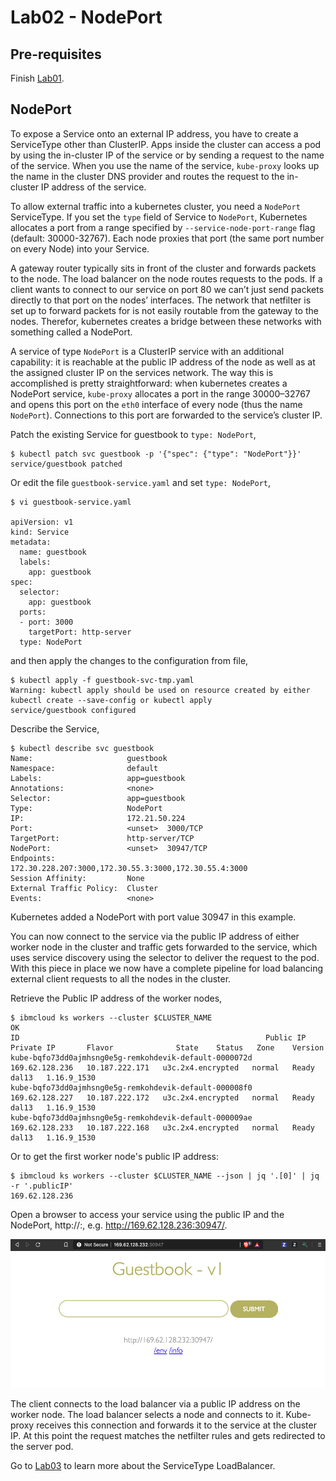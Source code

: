 # Lab02 - NodePort

## Pre-requisites

Finish [Lab01](README.md).

## NodePort

To expose a Service onto an external IP address, you have to create a ServiceType other than ClusterIP. Apps inside the cluster can access a pod by using the in-cluster IP of the service or by sending a request to the name of the service. When you use the name of the service, `kube-proxy` looks up the name in the cluster DNS provider and routes the request to the in-cluster IP address of the service. 

To allow external traffic into a kubernetes cluster, you need a `NodePort` ServiceType. If you set the `type` field of Service to `NodePort`, Kubernetes allocates a port from a range specified by `--service-node-port-range` flag (default: 30000-32767). Each node proxies that port (the same port number on every Node) into your Service. 

A gateway router typically sits in front of the cluster and forwards  packets to the node. The load balancer on the node routes requests to the pods. If a client wants to connect to our service on port 80 we can’t just send packets directly to that port on the nodes’ interfaces. The network that netfilter is set up to forward packets for is not easily routable from the gateway to the nodes. Therefor, kubernetes creates a bridge between these networks with something called a NodePort.

A service of type `NodePort` is a ClusterIP service with an additional capability: it is reachable at the public IP address of the node as well as at the assigned cluster IP on the services network. The way this is accomplished is pretty straightforward: when kubernetes creates a NodePort service, `kube-proxy` allocates a port in the range 30000–32767 and opens this port on the `eth0` interface of every node (thus the name `NodePort`). Connections to this port are forwarded to the service’s cluster IP.

Patch the existing Service for guestbook to `type: NodePort`,

```
$ kubectl patch svc guestbook -p '{"spec": {"type": "NodePort"}}'
service/guestbook patched
```

Or edit the file `guestbook-service.yaml` and set `type: NodePort`,

```
$ vi guestbook-service.yaml

apiVersion: v1
kind: Service
metadata:
  name: guestbook
  labels:
    app: guestbook
spec:
  selector:
    app: guestbook
  ports:
  - port: 3000
    targetPort: http-server
  type: NodePort
```

and then apply the changes to the configuration from file,

```
$ kubectl apply -f guestbook-svc-tmp.yaml  
Warning: kubectl apply should be used on resource created by either kubectl create --save-config or kubectl apply
service/guestbook configured
```

Describe the Service,

```
$ kubectl describe svc guestbook
Name:                     guestbook
Namespace:                default
Labels:                   app=guestbook
Annotations:              <none>
Selector:                 app=guestbook
Type:                     NodePort
IP:                       172.21.50.224
Port:                     <unset>  3000/TCP
TargetPort:               http-server/TCP
NodePort:                 <unset>  30947/TCP
Endpoints:                172.30.228.207:3000,172.30.55.3:3000,172.30.55.4:3000
Session Affinity:         None
External Traffic Policy:  Cluster
Events:                   <none>
```

Kubernetes added a NodePort with port value 30947 in this example. 

You can now connect to the service via the public IP address of either worker node in the cluster and traffic gets forwarded to the service, which uses service discovery using the selector to deliver the request to the pod. With this piece in place we now have a complete pipeline for load balancing external client requests to all the nodes in the cluster.

Retrieve the Public IP address of the worker nodes,

```
$ ibmcloud ks workers --cluster $CLUSTER_NAME
OK
ID                                                       Public IP        Private IP       Flavor              State    Status   Zone    Version   
kube-bqfo73dd0ajmhsng0e5g-remkohdevik-default-0000072d   169.62.128.236   10.187.222.171   u3c.2x4.encrypted   normal   Ready    dal13   1.16.9_1530   
kube-bqfo73dd0ajmhsng0e5g-remkohdevik-default-000008f0   169.62.128.227   10.187.222.172   u3c.2x4.encrypted   normal   Ready    dal13   1.16.9_1530   
kube-bqfo73dd0ajmhsng0e5g-remkohdevik-default-000009ae   169.62.128.233   10.187.222.168   u3c.2x4.encrypted   normal   Ready    dal13   1.16.9_1530 
```

Or to get the first worker node's public IP address:

```
$ ibmcloud ks workers --cluster $CLUSTER_NAME --json | jq '.[0]' | jq -r '.publicIP'
169.62.128.236
```

Open a browser to access your service using the public IP and the NodePort, http://<publicIP>:<nodeport value>, e.g. http://169.62.128.236:30947/.

![Guestbook via NodePort](../images/guestbook-nodeport.png)

The client connects to the load balancer via a public IP address on the worker node. The load balancer selects a node and connects to it. Kube-proxy receives this connection and forwards it to the service at the cluster IP. At this point the request matches the netfilter rules and gets redirected to the server pod.

Go to [Lab03](../Lab03/README.md) to learn more about the ServiceType LoadBalancer.